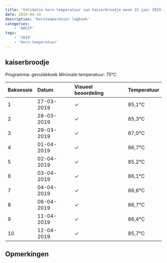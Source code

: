 ```yaml
---
title: 'Validatie kern temperatuur van kaiserbroodje week 15 jaar 2019'
date: 2019-04-14
description: 'Kerntemperatuur logboek'
categories:
    - 'HACCP'
tags:
    - '2019'
    - 'Kern-temperatuur'
---
```


## kaiserbroodje

Programma: gevuldekoek
Minimale temperatuur: 75°C

| Baksessie | Datum | Visueel beoordeling | Temperatuur |
|:---|:---|:---|:---|
| 1 | 27-03-2019 | &check; | 85,1°C |
| 2 | 28-03-2019 | &check; | 85,3°C |
| 3 | 29-03-2019 | &check; | 87,0°C |
| 4 | 01-04-2019 | &check; | 86,7°C |
| 5 | 02-04-2019 | &check; | 85,2°C |
| 6 | 03-04-2019 | &check; | 86,1°C |
| 7 | 04-04-2019 | &check; | 86,6°C |
| 8 | 06-04-2019 | &check; | 86,7°C |
| 9 | 11-04-2019 | &check; | 86,4°C |
| 10 | 12-04-2019 | &check; | 85,7°C |

## Opmerkingen


